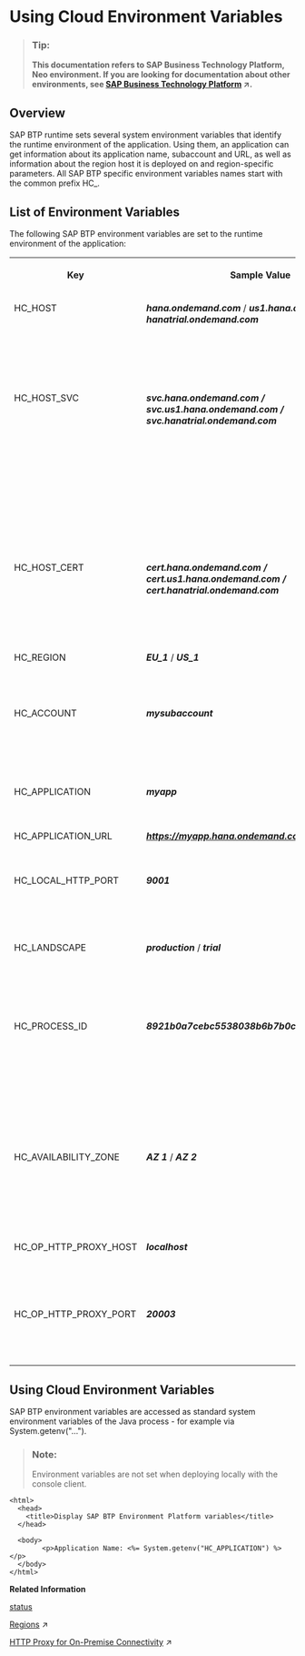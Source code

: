 <!-- loiod553d78bf9bd4ecbac201b873f557db6 -->

# Using Cloud Environment Variables

> ### Tip:  
> **This documentation refers to SAP Business Technology Platform, Neo environment. If you are looking for documentation about other environments, see [SAP Business Technology Platform](https://help.sap.com/viewer/65de2977205c403bbc107264b8eccf4b/Cloud/en-US/6a2c1ab5a31b4ed9a2ce17a5329e1dd8.html "SAP Business Technology Platform (SAP BTP) is an integrated offering comprised of four technology portfolios: database and data management, application development and integration, analytics, and intelligent technologies. The platform offers users the ability to turn data into business value, compose end-to-end business processes, and build and extend SAP applications quickly.") :arrow_upper_right:.**



## Overview

SAP BTP runtime sets several system environment variables that identify the runtime environment of the application. Using them, an application can get information about its application name, subaccount and URL, as well as information about the region host it is deployed on and region-specific parameters. All SAP BTP specific environment variables names start with the common prefix HC\_.



## List of Environment Variables

The following SAP BTP environment variables are set to the runtime environment of the application:

<a name="loiod553d78bf9bd4ecbac201b873f557db6__table_r2y_nqk_1l"/>


<table>
<tr>
<th valign="top">

Key



</th>
<th valign="top">

Sample Value



</th>
<th valign="top">

Description



</th>
</tr>
<tr>
<td valign="top">

HC\_HOST



</td>
<td valign="top">

***hana.ondemand.com*** / ***us1.hana.ondemand.com*** / ***hanatrial.ondemand.com*** 



</td>
<td valign="top">

Base URL of the SAP BTP region host where the application is deployed



</td>
</tr>
<tr>
<td valign="top">

HC\_HOST\_SVC



</td>
<td valign="top">

***svc.hana.ondemand.com / svc.us1.hana.ondemand.com / svc.hanatrial.ondemand.com***



</td>
<td valign="top">

URL of the SAP BTP region host which provides access within the same region; for direct communication and not open on the Internet or other networks



</td>
</tr>
<tr>
<td valign="top">

HC\_HOST\_CERT



</td>
<td valign="top">

***cert.hana.ondemand.com / cert.us1.hana.ondemand.com / cert.hanatrial.ondemand.com***



</td>
<td valign="top">

URL of the SAP BTP region host which enables client certificate authentication



</td>
</tr>
<tr>
<td valign="top">

HC\_REGION



</td>
<td valign="top">

***EU\_1*** / ***US\_1*** 



</td>
<td valign="top">

Region where the application is deployed



</td>
</tr>
<tr>
<td valign="top">

HC\_ACCOUNT



</td>
<td valign="top">

***mysubaccount***



</td>
<td valign="top">

Name of the subaccount where the application is deployed



</td>
</tr>
<tr>
<td valign="top">

HC\_APPLICATION



</td>
<td valign="top">

***myapp***



</td>
<td valign="top">

Application name



</td>
</tr>
<tr>
<td valign="top">

HC\_APPLICATION\_URL



</td>
<td valign="top">

***https://myapp.hana.ondemand.com***



</td>
<td valign="top">

URL of the application



</td>
</tr>
<tr>
<td valign="top">

HC\_LOCAL\_HTTP\_PORT



</td>
<td valign="top">

***9001***



</td>
<td valign="top">

HTTP port of the application bound to localhost



</td>
</tr>
<tr>
<td valign="top">

HC\_LANDSCAPE



</td>
<td valign="top">

***production*** / ***trial*** 



</td>
<td valign="top">

Type of the region host where the application is deployed



</td>
</tr>
<tr>
<td valign="top">

HC\_PROCESS\_ID



</td>
<td valign="top">

***8921b0a7cebc5538038b6b7b0c0ea6a7127f0cd4***



</td>
<td valign="top">

Process ID of the current application process as returned by the `status` command with parameter `--show-full-process-id`.



</td>
</tr>
<tr>
<td valign="top">

HC\_AVAILABILITY\_ZONE



</td>
<td valign="top">

***AZ 1*** / ***AZ 2***



</td>
<td valign="top">

Name of the availability zone where the application process is running



</td>
</tr>
<tr>
<td valign="top">

HC\_OP\_HTTP\_PROXY\_HOST



</td>
<td valign="top">

***localhost***



</td>
<td valign="top">

Host of the HTTP Proxy for on-premise connectivity



</td>
</tr>
<tr>
<td valign="top">

HC\_OP\_HTTP\_PROXY\_PORT



</td>
<td valign="top">

***20003***



</td>
<td valign="top">

Port of the HTTP Proxy for on-premise connectivity



</td>
</tr>
</table>



## Using Cloud Environment Variables

SAP BTP environment variables are accessed as standard system environment variables of the Java process - for example via System.getenv\("..."\).

> ### Note:  
> Environment variables are not set when deploying locally with the console client.



```
<html>
  <head>
    <title>Display SAP BTP Environment Platform variables</title>
  </head>

  <body>
        <p>Application Name: <%= System.getenv("HC_APPLICATION") %></p>
  </body>
</html>

```

**Related Information**  


[status](../50-administration-and-ops-neo/status-d4f6592.md "You can check the current status of an application or application process. The command lists all application processes with their IDs, state, last change date sorted chronologically, and runtime information.")

[Regions](https://help.sap.com/viewer/65de2977205c403bbc107264b8eccf4b/Cloud/en-US/350356d1dc314d3199dca15bd2ab9b0e.html "You can deploy applications in different regions. Each region represents a geographical location (for example, Europe, US East) where applications, data, or services are hosted.") :arrow_upper_right:

[HTTP Proxy for On-Premise Connectivity](https://help.sap.com/viewer/b865ed651e414196b39f8922db2122c7/Cloud/en-US/d872cfb4801c4b54896816df4b75c75d.html "The Connectivity service provides a standard HTTP Proxy for on-premise connectivity that is accessible by any application.") :arrow_upper_right:

